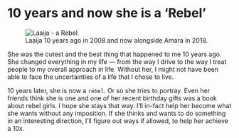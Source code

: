 # 10 years and now she is a ‘Rebel’

<figure>
  <img src="https://cdn.oinam.com/img/oinam/laaija-10-year-rebel.jpg" alt="Laaija - a Rebel">
  <figcaption>
    Laaija 10 years ago in 2008 and now alongside Amara in 2018.
  </figcaption>
</figure>

She was the cutest and the best thing that happened to me 10 years ago. She changed everything in my life — from the way I drive to the way I treat people to my overall approach in life. Without her, I might not have been able to face the uncertainties of a life that I chose to live.

10 years later, she is now a `rebel`. Or so she tries to portray. Even her friends think she is one and one of her recent birthday gifts was a book about rebel girls. I hope she stays that way. I’ll in-fact help her become what she wants without any imposition. If she thinks and wants to do something in an interesting direction, I’ll figure out ways if allowed, to help her achieve a 10x.
